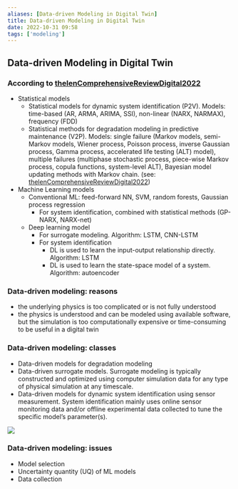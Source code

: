 ```yaml
---
aliases: [Data-driven Modeling in Digital Twin]
title: Data-driven Modeling in Digital Twin
date: 2022-10-31 09:58
tags: ['modeling']
---
```


## Data-driven Modeling in Digital Twin

### According to [thelenComprehensiveReviewDigital2022](../zotero/thelenComprehensiveReviewDigital2022.md)

- Statistical models
  - Statistical models for dynamic system identification (P2V). Models: time-based (AR, ARMA, ARIMA, SSI), non-linear (NARX, NARMAX), frequency (FDD)  
  - Statistical methods for degradation modeling in predictive maintenance (V2P). Models: single failure (Markov models, semi-Markov models, Wiener process, Poisson process, inverse Gaussian process, Gamma process, accelerated life testing (ALT) model), multiple failures (multiphase stochastic process, piece-wise Markov process, copula functions, system-level ALT), Bayesian model updating methods with Markov chain. (see: [thelenComprehensiveReviewDigital2022](../zotero/thelenComprehensiveReviewDigital2022.md))
- Machine Learning models
    - Conventional ML: feed-forward NN, SVM, random forests, Gaussian process regression
        - For system identification, combined with statistical methods (GP-NARX, NARX-net)
    - Deep learning model
       - For surrogate modeling. Algorithm: LSTM, CNN-LSTM
       - For system identification
         - DL is used to learn the input-output relationship directly. Algorithm: LSTM
         - DL is used to learn the state-space model of a system. Algorithm: autoencoder

### Data-driven modeling: reasons

- the underlying physics is too complicated or is not fully understood
- the physics is understood and can be modeled using available software, but the simulation is too computationally expensive or time-consuming to be useful in a digital twin

### Data-driven modeling: classes

- Data-driven models for degradation modeling
- Data-driven surrogate models. Surrogate modeling is typically constructed and optimized using computer simulation data for any type of physical simulation at any timescale.
- Data-driven models for dynamic system identification using sensor measurement. System identification mainly uses online sensor monitoring data and/or offline experimental data collected to tune the specific model’s parameter(s).

![](https://i.vgy.me/B7jA3o.png)

### Data-driven modeling: issues

- Model selection
- Uncertainty quantity (UQ) of ML models
- Data collection
